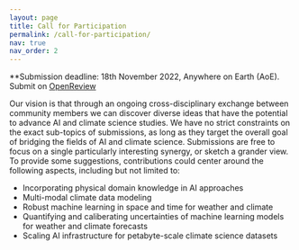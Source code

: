 ```yaml
---
layout: page
title: Call for Participation
permalink: /call-for-participation/
nav: true
nav_order: 2
---
```


**Submission deadline: 18th November 2022, Anywhere on Earth (AoE). Submit on [OpenReview]()


Our vision is that through an ongoing cross-disciplinary exchange between community members we can discover diverse ideas that have the potential to advance AI and climate science studies.
We have no strict constraints on the exact sub-topics of submissions, as long as they target the overall goal of bridging the fields of AI and climate science. 
Submissions are free to focus on a single particularly interesting synergy, or sketch a grander view. 
To provide some suggestions, contributions could center around the following aspects, including but not limited to:

- Incorporating physical domain knowledge in AI approaches
- Multi-modal climate data modeling
- Robust machine learning in space and time for weather and climate
- Quantifying and caliberating uncertainties of machine learning models for weather and climate forecasts
- Scaling AI infrastructure for petabyte-scale climate science datasets